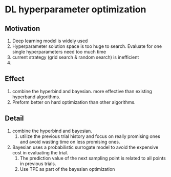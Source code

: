 # DL hyperparameter optimization

## Motivation
1. Deep learning model is widely used
2. Hyperparameter solution space is too huge to search. Evaluate for one single hyperparameters need too much time
3. current strategy (grid search & random search) is inefficient
4. 


## Effect
1. combine the hyperbind and bayesian. more effective than existing hyperband algorithms.
2. Preform better on hard optimization than other algorithms.

## Detail
1. combine the hyperbind and bayesian.
   1. utilize the previous trial history and focus on really promising ones and avoid wasting time on less promising ones.
2. Bayesian uses a probabilistic surrogate model to avoid the expensive cost in evaluating the trial.
   1. The prediction value of the next sampling point is related to all points in previous trials.
   2. Use TPE as part of the bayesian optimization
